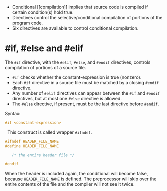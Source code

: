 - Conditional [[compilation]] implies that source code is compiled if certain condition(s) hold true.
- Directives control the selective/conditional compilation of portions of the program code.
- Six directives are available to control conditional compilation.

# \#if,   \#else and   \#elif

The `#if` directive, with the `#elif`, `#else`, and `#endif` directives, controls compilation of portions of a source file.

- `#if` checks whether the constant-expression is true (nonzero).
- Each `#if` directive in a source file must be matched by a closing `#endif` directive.
- Any number of `#elif` directives can appear between the `#if` and `#endif` directives, but at most one `#else` directive is allowed.
- The `#else` directive, if present, must be the last directive before `#endif`.

Syntax:

```C
#if <constant-expression>
```





 
This construct is called wrapper `#ifndef`.

```c
#ifndef HEADER_FILE_NAME
#define HEADER_FILE_NAME

   /* the entire header file */

#endif
```

When the header is included again, the conditional will become false, because `HEADER_FILE_NAME` is defined. The preprocessor will skip over the entire contents of the file and the compiler will not see it twice.


